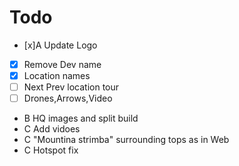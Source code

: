 # Todo 

- [x]A Update Logo
- [x] Remove Dev name
- [x] Location names
- [ ] Next Prev location tour
- [ ] Drones,Arrows,Video 

- B HQ images and split build
- C Add vidoes
- C "Mountina strimba" surrounding tops as in Web
- C Hotspot fix
